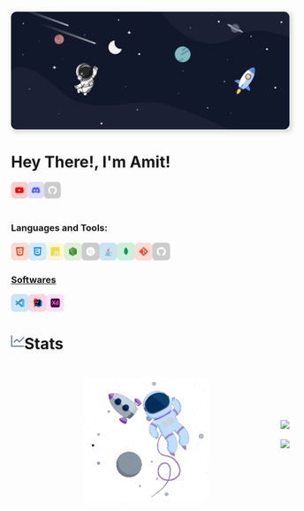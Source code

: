 <img src="./sec/../src/Banner%20Ultrawide.png" style="box-shadow: 3px 3px 10px #00000035">
<br/>

# Hey There!, I'm Amit!

<a href="https://www.youtube.com/channel/UCzrRDIIZC-0iktdp87kBb3g" target="_blank"><img class="icon" align="left" alt="Youtube" width="30px" src="./src/icons/youtube.svg" /></a>
<a href="https://discordapp.com/users/735504973504184380" target="_blank"><img class="icon" align="left" alt="Discord" width="30px" src="./src/icons/discord.svg" /></a>
<a href="https://github.com/AmitKumarHQ" target="_blank"><img class="icon" align="left" alt="Github" width="30px" src="./src/icons/github.svg" /></a>

<br />
<br />
<br />

### Languages and Tools:

<div>
  <a href="https://www.w3schools.com/html/" target="_blank"><img class="icon" align="left" alt="HTML5" width="32px" src="./src/icons/html.svg" />
  <a href="https://www.w3schools.com/css/" target="_blank"><img class="icon" align="left" alt="CSS" width="32px" src="./src/icons/css.svg" />
  <a href="https://www.w3schools.com/js/" target="_blank"><img class="icon" align="left" alt="Javascript" width="32px" src="./src/icons/javascript.svg" />
  <a href="https://nodejs.org/" target="_blank"><img class="icon" align="left" alt="Node.js" width="32px" src="./src/icons/nodejs.svg" />
  <a href="https://nextjs.org/" target="_blank"> <img class="icon" align="left" alt="Next.js" width="32px" src="./src/icons/nextjs.svg" />
  <a href="https://www.java.com/" target="_blank"> <img class="icon" align="left" alt="Java" width="32px" src="./src/icons/java.svg"/>
  <a href="https://www.mongodb.com/" target="_blank"> <img class="icon" align="left" alt="MongoDB" width="32px" src="./src/icons/mongodb.svg" />
  <a href="https://git-scm.com/" target="_blank"> <img class="icon" align="left" alt="git" width="32px" src="./src/icons/git.svg"/>
  <a href="https://github.com/" target="_blank"> <img class="icon" align="left" alt="GitHub" width="32px" src="./src/icons/github.svg" />
</div>

<br />
<br />

### Softwares

<a href="https://code.visualstudio.com/" target="_blank"> <img class="icon" align="left" alt="Visual Studio Code" width="32px" src="./src/icons/vscode.svg" />
<a href="https://www.jetbrains.com/idea/" target="_blank"> <img class="icon" align="left" alt="IntelliJ IDEA" width="32px" src="./src/icons/intellij.svg" />
<a href="https://www.adobe.com/products/xd.html" target="_blank"> <img class="icon" align="left" alt="XD" width="32px" src="./src/icons/adobe/xd.svg"/> </a>

<br />
<br />

<h1> <img align="left" width="24px" src="./src/icons/github_icons/insights.svg" alt="Stats"/> Stats </h1>

<div class="container" style="display: flex; flex-direction: row; justify-content: space-between; align-items: center;" >
    <br/>
    <br/>
  <img align="left" width="45%" src="./src/animations/astronaut_640px.gif" style="margin-top: 5%" />

  <a href="https://github.com/AmitKumarHQ">
    <img align= "center" src="https://github-readme-stats.vercel.app/api?username=AmitKumarHQ&include_all_commits=true&count_private=true&show_icons=true&line_height=27&hide_border=true&theme=tokyonight&border_radius=10" 
    style="" 
    />
    <br/>
    <br/>
    <img align= "center" src="https://github-readme-stats.vercel.app/api/top-langs/?username=AmitKumarHQ&layout=default&hide_border=true&card_width=495&theme=tokyonight&border_radius=10" />
  </a> 
</div>

<!--
[![Amit Kumar's Github Stats](https://github-readme-stats.vercel.app/api?username=AmitKumarHQ&include_all_commits=true&count_private=true&show_icons=true&line_height=30&hide_border=true&theme=tokyonight)](https://github.com/anuraghazra/github-readme-stats)
[![Top Langs](https://github-readme-stats.vercel.app/api/top-langs/?username=AmitKumarHQ&layout=default&hide_border=true&card_width=495&theme=tokyonight)](https://github.com/anuraghazra/github-readme-stats)
-->